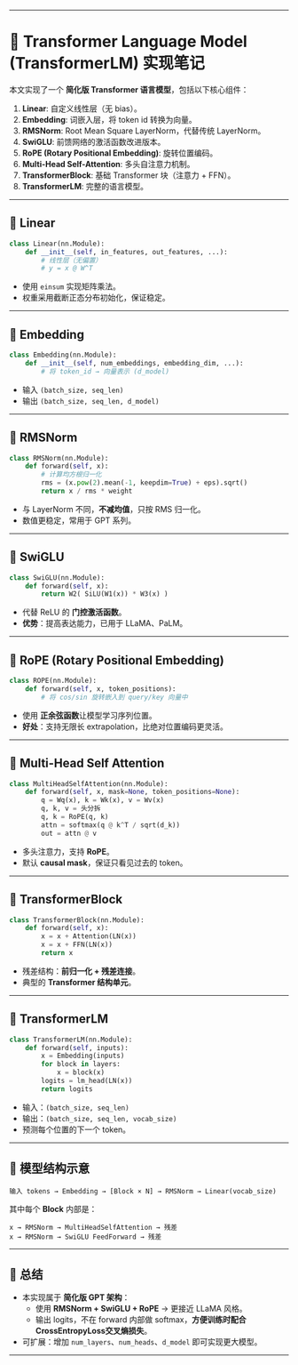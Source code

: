  
---

# 📘 Transformer Language Model (TransformerLM) 实现笔记

本文实现了一个 **简化版 Transformer 语言模型**，包括以下核心组件：

1. **Linear**: 自定义线性层（无 bias）。
2. **Embedding**: 词嵌入层，将 token id 转换为向量。
3. **RMSNorm**: Root Mean Square LayerNorm，代替传统 LayerNorm。
4. **SwiGLU**: 前馈网络的激活函数改进版本。
5. **RoPE (Rotary Positional Embedding)**: 旋转位置编码。
6. **Multi-Head Self-Attention**: 多头自注意力机制。
7. **TransformerBlock**: 基础 Transformer 块（注意力 + FFN）。
8. **TransformerLM**: 完整的语言模型。

---

## 🔹 Linear

```python
class Linear(nn.Module):
    def __init__(self, in_features, out_features, ...):
        # 线性层（无偏置）
        # y = x @ W^T
```

* 使用 `einsum` 实现矩阵乘法。
* 权重采用截断正态分布初始化，保证稳定。

---

## 🔹 Embedding

```python
class Embedding(nn.Module):
    def __init__(self, num_embeddings, embedding_dim, ...):
        # 将 token_id → 向量表示 (d_model)
```

* 输入 `(batch_size, seq_len)`
* 输出 `(batch_size, seq_len, d_model)`

---

## 🔹 RMSNorm

```python
class RMSNorm(nn.Module):
    def forward(self, x):
        # 计算均方根归一化
        rms = (x.pow(2).mean(-1, keepdim=True) + eps).sqrt()
        return x / rms * weight
```

* 与 LayerNorm 不同，**不减均值**，只按 RMS 归一化。
* 数值更稳定，常用于 GPT 系列。

---

## 🔹 SwiGLU

```python
class SwiGLU(nn.Module):
    def forward(self, x):
        return W2( SiLU(W1(x)) * W3(x) )
```

* 代替 ReLU 的 **门控激活函数**。
* **优势**：提高表达能力，已用于 LLaMA、PaLM。

---

## 🔹 RoPE (Rotary Positional Embedding)

```python
class ROPE(nn.Module):
    def forward(self, x, token_positions):
        # 将 cos/sin 旋转嵌入到 query/key 向量中
```

* 使用 **正余弦函数**让模型学习序列位置。
* **好处**：支持无限长 extrapolation，比绝对位置编码更灵活。

---

## 🔹 Multi-Head Self Attention

```python
class MultiHeadSelfAttention(nn.Module):
    def forward(self, x, mask=None, token_positions=None):
        q = Wq(x), k = Wk(x), v = Wv(x)
        q, k, v = 头分拆
        q, k = RoPE(q, k)
        attn = softmax(q @ k^T / sqrt(d_k))
        out = attn @ v
```

* 多头注意力，支持 **RoPE**。
* 默认 **causal mask**，保证只看见过去的 token。

---

## 🔹 TransformerBlock

```python
class TransformerBlock(nn.Module):
    def forward(self, x):
        x = x + Attention(LN(x))
        x = x + FFN(LN(x))
        return x
```

* 残差结构：**前归一化 + 残差连接**。
* 典型的 **Transformer 结构单元**。

---

## 🔹 TransformerLM

```python
class TransformerLM(nn.Module):
    def forward(self, inputs):
        x = Embedding(inputs)
        for block in layers:
            x = block(x)
        logits = lm_head(LN(x))
        return logits
```

* 输入：`(batch_size, seq_len)`
* 输出：`(batch_size, seq_len, vocab_size)`
* 预测每个位置的下一个 token。

---

## 🔹 模型结构示意

```plaintext
输入 tokens → Embedding → [Block × N] → RMSNorm → Linear(vocab_size)
```

其中每个 **Block** 内部是：

```plaintext
x → RMSNorm → MultiHeadSelfAttention → 残差
x → RMSNorm → SwiGLU FeedForward → 残差
```

---

## 🔹 总结
* 本实现属于 **简化版 GPT 架构**：
  * 使用 **RMSNorm + SwiGLU + RoPE** → 更接近 LLaMA 风格。
  * 输出 logits，不在 forward 内部做 softmax，**方便训练时配合 CrossEntropyLoss交叉熵损失**。
* 可扩展：增加 `num_layers`、`num_heads`、`d_model` 即可实现更大模型。
---

 